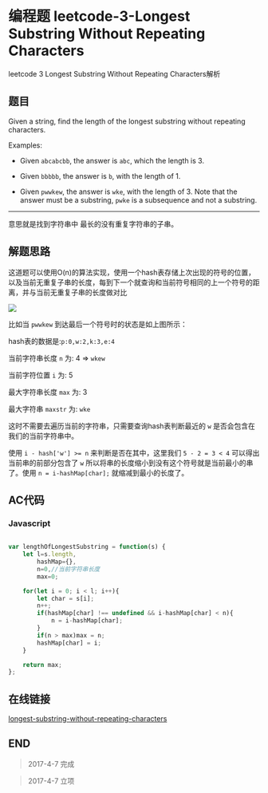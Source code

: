 # 编程题 leetcode-3-Longest Substring Without Repeating Characters

leetcode 3 Longest Substring Without Repeating Characters解析

## 题目

Given a string, find the length of the longest substring without repeating characters.

Examples:

+   Given `abcabcbb`, the answer is `abc`, which the length is 3.

+   Given `bbbbb`, the answer is `b`, with the length of 1.

+   Given `pwwkew`, the answer is `wke`, with the length of 3. Note that the answer must be a substring, `pwke` is a subsequence and not a substring.

-----

意思就是找到字符串中 最长的没有重复字符串的子串。

## 解题思路

这道题可以使用O(n)的算法实现，使用一个hash表存储上次出现的符号的位置，以及当前无重复子串的长度，每到下一个就查询和当前符号相同的上一个符号的距离，并与当前无重复子串的长度做对比

![](http://o7yupdhjc.bkt.clouddn.com/17-4-7/36732968-file_1491562169426_6c31.png)

比如当 `pwwkew` 到达最后一个符号时的状态是如上图所示：

hash表的数据是:`p:0,w:2,k:3,e:4`

当前字符串长度 `n` 为: 4 => `wkew`

当前字符位置 `i` 为: 5

最大字符串长度 `max` 为: 3

最大字符串 `maxstr` 为: `wke`

这时不需要去遍历当前的字符串，只需要查询hash表判断最近的 `w` 是否会包含在我们的当前字符串中。

使用 `i - hash['w'] >= n` 来判断是否在其中，这里我们 `5 - 2 = 3 < 4` 可以得出当前串的前部分包含了 `w` 所以将串的长度缩小到没有这个符号就是当前最小的串了。使用 `n = i-hashMap[char];` 就缩减到最小的长度了。

## AC代码

### Javascript

``` javascript

var lengthOfLongestSubstring = function(s) {
    let l=s.length,
        hashMap={},
        n=0,//当前字符串长度
        max=0;

    for(let i = 0; i < l; i++){
        let char = s[i];
        n++;
        if(hashMap[char] !== undefined && i-hashMap[char] < n){
            n = i-hashMap[char];
        }
        if(n > max)max = n;
        hashMap[char] = i;
    }

    return max;
};

```

## 在线链接

[longest-substring-without-repeating-characters](https://leetcode.com/problems/longest-substring-without-repeating-characters)

## END

> 2017-4-7 完成

> 2017-4-7 立项
